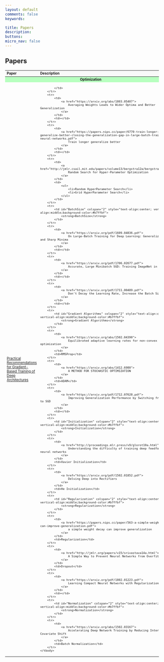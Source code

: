 ```yaml
---
layout: default
comments: false
keywords:

title: Papers
description:
buttons:
micro_nav: false
---
```


## Papers

<table id="schedule" class="table table-bordered no-more-tables" style="width: 100%; font-size: 0.8em;">
    <colgroup>
        <col style="width: 70%;">
        <col style="width: 30%;">
    </colgroup>
    <thead class="active" style="background-color:#f9f9f9" align="left">
        <th>Paper</th>
        <th>Description</th>
    </thead>
    <tbody>
        <tr>
            <td id="Optimization" colspan="2" style="text-align:center; vertical-align:middle;background-color:#b7ffbf">
                <strong>Optimization</strong>
            </td>
        </tr>
        <tr>
            <td>
				<a href="https://arxiv.org/abs/1206.5533">
					Practical Recommendations for Gradient-Based Training of Deep Architectures
				</a>
			</td>
            <td>
				
			</td>
        </tr>
		<tr>
            <td>
				<a href="https://arxiv.org/abs/1803.05407">
					Averaging Weights Leads to Wider Optima and Better Generalization
				</a>
			</td>
            <td></td>
        </tr>
		<tr>
            <td>
				<a href="https://papers.nips.cc/paper/6770-train-longer-generalize-better-closing-the-generalization-gap-in-large-batch-training-of-neural-networks.pdf">
					Train longer generalize better
				</a>				
			</td>
            <td></td>
        </tr>
		<tr>
            <td>
				<a href="http://jmlr.csail.mit.edu/papers/volume13/bergstra12a/bergstra12a.pdf">
					Random Search for Hyper-Parameter Optimization
				</a>
			</td>
            <td>
				<ul>
					<li>Random HyperParameter Search</li>
					<li>Grid HyperParameter Search</li>
				</ul>
			</td>
        </tr>
        <tr>
            <td id="BatchSize" colspan="2" style="text-align:center; vertical-align:middle;background-color:#b7ffbf">
                <strong>BatchSize</strong>
            </td>
        </tr>
        <tr>
            <td>
			    <a href="https://arxiv.org/pdf/1609.04836.pdf">
					On Large-Batch Training for Deep Learning: Generalization Gap and Sharp Minima
				</a>
			</td>
            <td></td>
        </tr>
		<tr>
            <td>
			    <a href="https://arxiv.org/pdf/1706.02677.pdf">
					Accurate, Large Minibatch SGD: Training ImageNet in 1 Hour
				</a>
			</td>
            <td></td>
        </tr>
		<tr>
            <td>
			    <a href="https://arxiv.org/pdf/1711.00489.pdf">
					Don't Decay the Learning Rate, Increase the Batch Size
				</a>
			</td>
            <td></td>
        </tr>
        <tr>
            <td id="Gradient Algorithms" colspan="2" style="text-align:center; vertical-align:middle;background-color:#b7ffbf">
                <strong>Gradient Algorithms</strong>
            </td>
        </tr>
        <tr>
            <td>
				<a href="https://arxiv.org/abs/1502.04390">
					Equilibrated adaptive learning rates for non-convex optimization
				</a>
			</td>
            <td>RMSProp</td>
        </tr>
		<tr>
            <td>
				<a href="https://arxiv.org/abs/1412.6980">
					A METHOD FOR STOCHASTIC OPTIMIZATION
				</a>
			</td>
            <td>ADAM</td>
        </tr>
		<tr>
            <td>
				<a href="https://arxiv.org/pdf/1712.07628.pdf">
					Improving Generalization Performance by Switching from Adam to SGD
				</a>
			</td>
            <td></td>
        </tr>
        <tr>
            <td id="Initialization" colspan="2" style="text-align:center; vertical-align:middle;background-color:#b7ffbf">
                <strong>Initialization</strong>
            </td>
        </tr>
        <tr>
            <td>
				<a href="http://proceedings.mlr.press/v9/glorot10a.html">
					Understanding the difficulty of training deep feedforward neural networks
				</a>
			</td>
            <td>Xavier Initialization</td>
        </tr>
		<tr>
            <td>
				<a href="https://arxiv.org/pdf/1502.01852.pdf">
					Delving Deep into Rectifiers
				</a>
			</td>
            <td>He Initialization</td>
        </tr>
        <tr>
            <td id="Regularization" colspan="2" style="text-align:center; vertical-align:middle;background-color:#b7ffbf">
                <strong>Regularization</strong>
            </td>
        </tr>
        <tr>
            <td>
				<a href="https://papers.nips.cc/paper/563-a-simple-weight-decay-can-improve-generalization.pdf">
					a simple weight decay can improve generalization
				</a>
			</td>
            <td>Regularization</td>
        </tr>
		<tr>
            <td>
				<a href="http://jmlr.org/papers/v15/srivastava14a.html">
					A Simple Way to Prevent Neural Networks from Overfitting
				</a>
			</td>
            <td>Dropout</td>
        </tr>
		<tr>
            <td>
				<a href="https://arxiv.org/pdf/1802.01223.pdf">
					Learning Compact Neural Networks with Regularization
				</a>
			</td>
            <td></td>
        </tr>
		<tr>
            <td id="Normalization" colspan="2" style="text-align:center; vertical-align:middle;background-color:#b7ffbf">
                <strong>Normalization</strong>
            </td>
        </tr>
        <tr>
            <td>
				<a href="https://arxiv.org/abs/1502.03167">
					Accelerating Deep Network Training by Reducing Internal Covariate Shift
				</a>
			</td>
            <td>Batch Normalization</td>
        </tr>
    </tbody>
</table>

